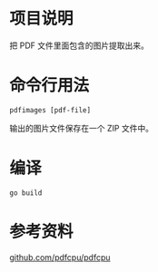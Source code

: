 # 项目说明

把 PDF 文件里面包含的图片提取出来。

# 命令行用法

```
pdfimages [pdf-file]
```

输出的图片文件保存在一个 ZIP 文件中。

# 编译

```
go build
```

# 参考资料

[github.com/pdfcpu/pdfcpu](https://github.com/pdfcpu/pdfcpu)
